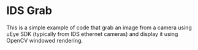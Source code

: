 # IDS Grab

This is a simple example of code that grab an image from a camera using uEye
SDK (typically from IDS ethernet cameras) and display it using OpenCV windowed
rendering.
